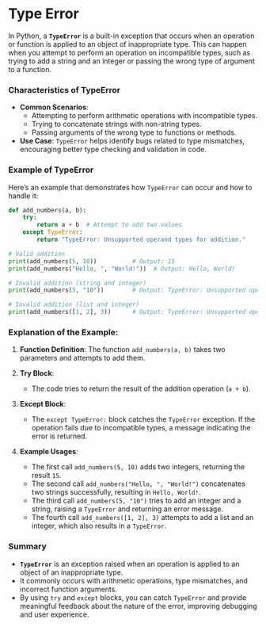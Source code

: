 # Type Error
In Python, a **`TypeError`** is a built-in exception that occurs when an operation or function is applied to an object of inappropriate type. This can happen when you attempt to perform an operation on incompatible types, such as trying to add a string and an integer or passing the wrong type of argument to a function.

### Characteristics of TypeError

- **Common Scenarios**:
  - Attempting to perform arithmetic operations with incompatible types.
  - Trying to concatenate strings with non-string types.
  - Passing arguments of the wrong type to functions or methods.
- **Use Case**: `TypeError` helps identify bugs related to type mismatches, encouraging better type checking and validation in code.

### Example of TypeError

Here’s an example that demonstrates how `TypeError` can occur and how to handle it:

```python
def add_numbers(a, b):
    try:
        return a + b  # Attempt to add two values
    except TypeError:
        return "TypeError: Unsupported operand types for addition."

# Valid addition
print(add_numbers(5, 10))          # Output: 15
print(add_numbers("Hello, ", "World!"))  # Output: Hello, World!

# Invalid addition (string and integer)
print(add_numbers(5, "10"))        # Output: TypeError: Unsupported operand types for addition.

# Invalid addition (list and integer)
print(add_numbers([1, 2], 3))      # Output: TypeError: Unsupported operand types for addition.
```

### Explanation of the Example:

1. **Function Definition**: The function `add_numbers(a, b)` takes two parameters and attempts to add them.

2. **Try Block**: 
   - The code tries to return the result of the addition operation (`a + b`).

3. **Except Block**:
   - The `except TypeError:` block catches the `TypeError` exception. If the operation fails due to incompatible types, a message indicating the error is returned.

4. **Example Usages**:
   - The first call `add_numbers(5, 10)` adds two integers, returning the result `15`.
   - The second call `add_numbers("Hello, ", "World!")` concatenates two strings successfully, resulting in `Hello, World!`.
   - The third call `add_numbers(5, "10")` tries to add an integer and a string, raising a `TypeError` and returning an error message.
   - The fourth call `add_numbers([1, 2], 3)` attempts to add a list and an integer, which also results in a `TypeError`.

### Summary

- **`TypeError`** is an exception raised when an operation is applied to an object of an inappropriate type.
- It commonly occurs with arithmetic operations, type mismatches, and incorrect function arguments.
- By using `try` and `except` blocks, you can catch `TypeError` and provide meaningful feedback about the nature of the error, improving debugging and user experience.